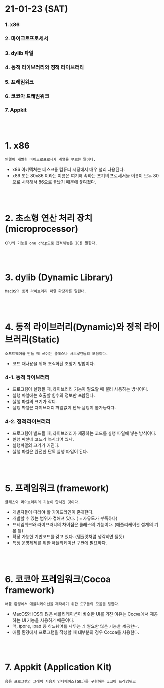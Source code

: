 # 21-01-23 (SAT)

### 1. x86
### 2. 마이크로프로세서
### 3. dylib 파일
### 4. 동적 라이브러리와 정적 라이브러리
### 5. 프레임워크
### 6. 코코아 프레임워크
### 7. Appkit

<br><br>

# 1. x86

    인텔이 개발한 마이크로프로세서 계열을 부르는 말이다.

- x86 아키텍처는 데스크톱 컴퓨터 시장에서 매우 널리 사용된다.
- x86 또는 80x86 이라는 이름은 여기에 속하는 초기의 프로세서들 이름이 모두 80으로 시작해서 86으로 끝났기 때문에 붙여졌다.

<br><br>

# 2. 초소형 연산 처리 장치 (microprocessor)

    CPU의 기능을 one chip으로 집적해놓은 IC를 말한다.

<br><br>

# 3. dylib (Dynamic Library)

    MacOS의 동적 라이브러리 파일 확장자를 말한다.  

<br><br>

# 4. 동적 라이브러리(Dynamic)와 정적 라이브러리(Static)

    소프트웨어를 만들 때 쓰이는 클래스나 서브루틴들의 모음이다.

- 코드 재사용을 위해 조직화된 초창기 방법이다.

### 4-1. 동적 라이브러리

- 프로그램이 실행될 때, 라이브러리 기능이 필요할 때 불러 사용하는 방식이다.
- 실행 파일에는 호출할 함수의 정보만 포함된다.
- 실행 파일의 크기가 작다.
- 실행 파일은 라이브러리 파일없이 단독 실행이 불가능하다.

### 4-2. 정적 라이브러리

- 프로그램이 빌드될 때, 라이브러리가 제공하는 코드를 실행 파일에 넣는 방식이다.
- 실행 파일에 코드가 복사되어 있다.
- 실행파일의 크기가 커진다.
- 실행 파일은 완전한 단독 실행 파일이 된다.

<br><br>

# 5. 프레임워크 (framework)

    클래스와 라이브러리의 기능이 합쳐진 것이다.

- 개발자들이 따라야 할 가이드라인이 존재한다.
- 개발할 수 있는 범위가 정해져 있다. ( = 자유도가 부족하다)
- 프레임워크와 라이브러리의 차이점은 클래스의 기능이다. (애플리케이션 설계의 기본 틀)
- 확장 가능한 기반코드를 갖고 있다. (템플릿처럼 생각하면 될듯)
- 특정 운영체제를 위한 애플리케이션 구현에 필요하다.

<br><br>

# 6. 코코아 프레임워크(Cocoa framework)

    애플 환경에서 애플리케이션을 제작하기 위한 도구들의 모음을 말한다.

- MacOS와 IOS의 많은 애플리케이션이 비슷한 UI를 가진 이유는 Cocoa에서 제공하는 UI 기능을 사용하기 때문이다.
- 맥, ipone, ipad 등 하드웨어를 다루는 데 필요한 많은 기능을 제공한다.
- 애플 환경에서 프로그램을 작성할 때 대부분의 경우 Cocoa를 사용한다.

<br><br>

# 7. Appkit (Application Kit)

    응용 프로그램의 그래픽 사용자 인터페이스(GUI)를 구현하는 코코아 프레임워크  

<br><br>
